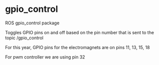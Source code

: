 # gpio_control
ROS gpio_control package

Toggles GPIO pins on and off based on the pin number that is sent to the topic /gpio_control

For this year, GPIO pins for the electromagnets are on pins 11, 13, 15, 18

For pwm controller we are using pin 32
